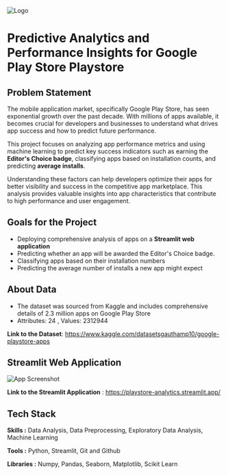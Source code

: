 
![Logo](https://play.google.com/intl/en_us/badges/images/generic/en_badge_web_generic.png)


# Predictive Analytics and Performance Insights for Google Play Store Playstore

## Problem Statement

The mobile application market, specifically Google Play Store, has seen exponential growth over the past decade. With millions of apps available, it becomes crucial for developers and 
businesses to understand what drives app success and how to predict future performance. 

This project focuses on analyzing app performance metrics and using machine learning to 
predict key success indicators such as earning the **Editor's Choice badge**, classifying apps 
based on installation counts, and predicting **average installs**.

Understanding these factors can help developers optimize their apps for better visibility and 
success in the competitive app marketplace. This analysis provides valuable insights into app 
characteristics that contribute to high performance and user engagement.

## Goals for the Project

- Deploying comprehensive analysis of apps on a **Streamlit web application**
- Predicting whether an app will be awarded the Editor's Choice badge.
- Classifying apps based on their installation numbers
- Predicting the average number of installs a new app might expect

## About Data

 - The dataset was sourced from Kaggle and includes comprehensive details of 2.3 million apps on Google Play Store
 - Attributes: 24 , Values: 2312944

 **Link to the Dataset**: https://www.kaggle.com/datasetsgauthamp10/google-playstore-apps


## Streamlit Web Application

![App Screenshot](https://github.com/gajendrasharma-github/TMDB_Movie_Recommender_System/blob/master/Streamlit_app_image.jpeg?raw=true)


**Link to the Streamlit Application** : 
https://playstore-analytics.streamlit.app/
## Tech Stack

**Skills :** Data Analysis, Data Preprocessing, Exploratory Data Analysis, Machine Learning

**Tools :** Python, Streamlit, Git and Github

**Libraries :** Numpy, Pandas, Seaborn, Matplotlib, Scikit Learn

